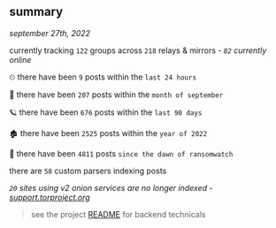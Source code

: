 
## summary
_september 27th, 2022_

currently tracking `122` groups across `218` relays & mirrors - _`82` currently online_

⏲ there have been `9` posts within the `last 24 hours`

🦈 there have been `207` posts within the `month of september`

🪐 there have been `676` posts within the `last 90 days`

🏚 there have been `2525` posts within the `year of 2022`

🦕 there have been `4811` posts `since the dawn of ransomwatch`

there are `58` custom parsers indexing posts

_`20` sites using v2 onion services are no longer indexed - [support.torproject.org](https://support.torproject.org/onionservices/v2-deprecation/)_

> see the project [README](https://github.com/joshhighet/ransomwatch#ransomwatch--) for backend technicals
